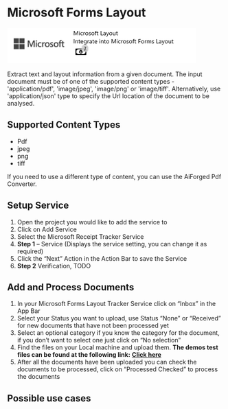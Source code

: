 # Microsoft Forms Layout

![](../../assets/39.png)

Extract text and layout information from a given document. The input document must be of one of the supported content types - 'application/pdf', 'image/jpeg', 'image/png' or 'image/tiff'. Alternatively, use 'application/json' type to specify the Url location of the document to be analysed.

## Supported Content Types

* Pdf
* jpeg
* png
* tiff

If you need to use a different type of content, you can use the AiForged Pdf Converter.

## Setup Service

1. Open the project you would like to add the service to
2. Click on Add Service
3. Select the Microsoft Receipt Tracker Service
4. **Step 1** – Service (Displays the service setting, you can change it as required)
5. Click the “Next” Action in the Action Bar to save the Service
6. **Step 2** Verification, TODO

## Add and Process Documents

1. In your Microsoft Forms Layout Tracker Service click on “Inbox” in the App Bar
2. Select your Status you want to upload, use Status “None” or “Received” for new documents that have not been processed yet
3. Select an optional category if you know the category for the document, if you don’t want to select one just click on “No selection”
4. Find the files on your Local machine and upload them. **The demos test files can be found at the following link:** [**Click here**](https://larchold-my.sharepoint.com/:u:/g/personal/jannie\_larcai\_com/Ec-\_k8RmUqNAv6WgCgwItfcBTRp1Gk0V6OeyTj2S3SIUQg?e=EquxX9)
5. After all the documents have been uploaded you can check the documents to be processed, click on “Processed Checked” to process the documents

## Possible use cases
